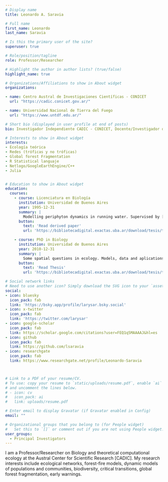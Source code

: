 ```yaml
---
# Display name
title: Leonardo A. Saravia

# Full name
first_name: Leonardo
last_name: Saravia

# Is this the primary user of the site?
superuser: true

# Role/position/tagline
role: Professor/Researcher 

# Highlight the author in author lists? (true/false)
highlight_name: true

# Organizations/Affiliations to show in About widget
organizations:

- name: Centro Austral de Investigaciones Científicas - CONICET
  url: "https://cadic.conicet.gov.ar/"

- name: Universidad Nacional de Tierra del Fuego
  url: "https://www.untdf.edu.ar/"

# Short bio (displayed in user profile at end of posts)
bio: Investigador Independiente CADIC - CONICET, Docente/Investigador de la UNTDf, Doctor en Biología de la UBA. Complex systems. Networks. Global Forest Fragmentation. Open science. R, Julia, Netlogo, C++ & Python.

# Interests to show in About widget
interests:
- Ecología teórica
- Redes (tróficas y no tróficas)
- Global forest Fragmentation
- R Statistical languaje
- Netlogo/GoogleEarthEngine/C++
- Julia


# Education to show in About widget
education:
  courses:
    - course: Licenciatura en Biología
      institution: Universidad de Buenos Aires
      year: 1995-12-31
      summary: |
        Modelling periphyton dynamics in running water. Supervised by [Dr. Fernando Momo](https://www.researchgate.net/profile/Fernando-Momo). 
      button:
        text: 'Read derived paper'
        url: 'https://bibliotecadigital.exactas.uba.ar/download/tesis/tesis_n4579_Saravia.pdf'

    - course: PhD in Biology
      institution: Universidad de Buenos Aires
      year: 2010-12-31
      summary: |
        Some spatial questions in ecology. Models, data and aplications. Supervised by [Dr. Fernando Momo](https://www.researchgate.net/profile/Fernando-Momo). 
      button:
        text: 'Read Thesis'
        url: 'https://bibliotecadigital.exactas.uba.ar/download/tesis/tesis_n4579_Saravia.pdf'

# Social network links
# Need to use another icon? Simply download the SVG icon to your `assets/media/icons/` folder.
social:
- icon: bluesky
  icon_pack: fab
  link: 'https://bsky.app/profile/larysar.bsky.social'
- icon: x-twitter
  icon_pack: fab
  link: 'https://twitter.com/larysar'
- icon: google-scholar 
  icon_pack: fab
  link: https://scholar.google.com/citations?user=FEQ1q5MAAAAJ&hl=es
- icon: github
  icon_pack: fab
  link: https://github.com/lsaravia
- icon: researchgate
  icon_pack: fab
  link: https://www.researchgate.net/profile/Leonardo-Saravia



# Link to a PDF of your resume/CV.
# To use: copy your resume to `static/uploads/resume.pdf`, enable `ai` icons in `params.toml`, 
# and uncomment the lines below.
# - icon: cv
#   icon_pack: ai
#   link: uploads/resume.pdf

# Enter email to display Gravatar (if Gravatar enabled in Config)
email: ""

# Organizational groups that you belong to (for People widget)
#   Set this to `[]` or comment out if you are not using People widget.
user_groups:
  - Principal Investigators
---
```


I am a Professor/Researcher on Biology and theoretical computational ecology at the Austral Center for Scientific Research [CADIC]. My research interests include ecological networks, forest-fire models, dynamic models of populations and communities, biodiversity, critical transitions, global forest fragmentation, early warnings. 
